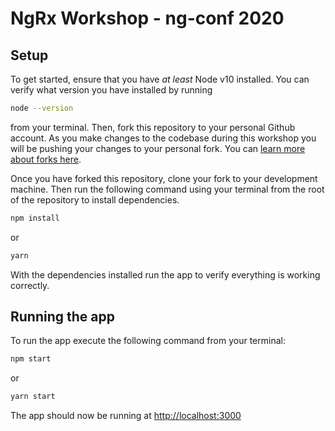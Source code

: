 # NgRx Workshop - ng-conf 2020

## Setup
To get started, ensure that you have *at least* Node v10 installed. You can verify what version you have installed by running 
```sh
node --version
```
from your terminal. Then, fork this repository to your personal Github account. As you make changes to the codebase during this workshop you will be pushing your changes to your personal fork. You can [learn more about forks here](https://help.github.com/en/github/getting-started-with-github/fork-a-repo). 

Once you have forked this repository, clone your fork to your development machine. Then run the following command using your terminal from the root of the repository to install dependencies.

```sh
npm install
```

or

```sh
yarn
```

With the dependencies installed run the app to verify everything is working correctly.

## Running the app
To run the app execute the following command from your terminal:
```sh
npm start
```
or

```sh
yarn start
```

The app should now be running at [http://localhost:3000](http://localhost:3000)


